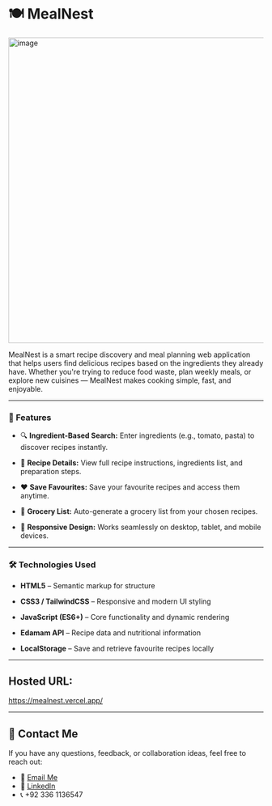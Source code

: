 # 🍽️ MealNest


<img width="1350" height="604" alt="image" src="https://github.com/user-attachments/assets/aec5f67c-e68a-43aa-9afe-aad58b6ecaf0" />




MealNest is a smart recipe discovery and meal planning web application that helps users find delicious recipes based on the ingredients they already have. Whether you're trying to reduce food waste, plan weekly meals, or explore new cuisines — MealNest makes cooking simple, fast, and enjoyable.


<hr>


### 🌟 Features


- 🔍 **Ingredient-Based Search:** Enter ingredients (e.g., tomato, pasta) to discover recipes instantly.

- 📜 **Recipe Details:** View full recipe instructions, ingredients list, and preparation steps.

- ❤️ **Save Favourites:** Save your favourite recipes and access them anytime.

- 🛒 **Grocery List:** Auto-generate a grocery list from your chosen recipes.

- 📱 **Responsive Design:** Works seamlessly on desktop, tablet, and mobile devices.

<hr>


### 🛠️ Technologies Used


- **HTML5** – Semantic markup for structure

- **CSS3 / TailwindCSS** – Responsive and modern UI styling

- **JavaScript (ES6+)** – Core functionality and dynamic rendering

- **Edamam API** – Recipe data and nutritional information

- **LocalStorage** – Save and retrieve favourite recipes locally


<hr>


## Hosted URL:

https://mealnest.vercel.app/


<hr>

## 📩 Contact Me

If you have any questions, feedback, or collaboration ideas, feel free to reach out:

- 📧 [Email Me](mailto:aeimanfayyaz2002@gmail.com)
- 🔗 [LinkedIn](https://www.linkedin.com/in/aeiman-fayyaz-5a74281b1/)
- 📞 +92 336 1136547
